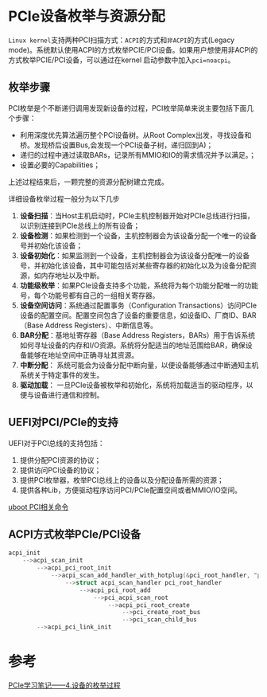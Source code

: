 # PCIe设备枚举与资源分配

`Linux kernel`支持两种PCI扫描方式：`ACPI`的方式和`非ACPI`的方式(Legacy mode)。系统默认使用ACPI的方式枚举PCIE/PCI设备。如果用户想使用非ACPI的方式枚举PCIE/PCI设备，可以通过在kernel 启动参数中加入`pci=noacpi`。

## 枚举步骤

PCI枚举是个不断递归调用发现新设备的过程，PCI枚举简单来说主要包括下面几个步骤：

* 利用深度优先算法遍历整个PCI设备树。从Root Complex出发，寻找设备和桥。发现桥后设置Bus,会发现一个PCI设备子树，递归回到A)；
* 递归的过程中通过读取BARs，记录所有MMIO和IO的需求情况并予以满足。；
* 设置必要的Capabilities；

上述过程结束后，一颗完整的资源分配树建立完成。

详细设备枚举过程一般分为以下几步

1. **设备扫描**：当Host主机启动时，PCIe主机控制器开始对PCIe总线进行扫描，以识别连接到PCIe总线上的所有设备；
2. **设备检测**：如果检测到一个设备，主机控制器会为该设备分配一个唯一的设备号并初始化该设备；
3. **设备初始化**：如果监测到一个设备，主机控制器会为该设备分配唯一的设备号，并初始化该设备，其中可能包括对某些寄存器的初始化以及为设备分配资源，如内存地址以及中断。
4. **功能级枚举**：如果PCIe设备支持多个功能，系统将为每个功能分配唯一的功能号，每个功能号都有自己的一组相关寄存器。
5. **设备空间访问**：系统通过配置事务（Configuration Transactions）访问PCIe设备的配置空间。配置空间包含了设备的重要信息，如设备ID、厂商ID、BAR（Base Address Registers）、中断信息等。
6. **BAR分配**：基地址寄存器（Base Address Registers，BARs）用于告诉系统如何寻址设备的内存和I/O资源。系统将分配适当的地址范围给BAR，确保设备能够在地址空间中正确寻址其资源。
7. **中断分配**： 系统可能会为设备分配中断向量，以便设备能够通过中断通知主机系统关于特定事件的发生。
8. **驱动加载**： 一旦PCIe设备被枚举和初始化，系统将加载适当的驱动程序，以便与设备进行通信和控制。

## UEFI对PCI/PCIe的支持

UEFI对于PCI总线的支持包括：

1. 提供分配PCI资源的协议；
2. 提供访问PCI设备的协议；
3. 提供PCI枚举器，枚举PCI总线上的设备以及分配设备所需的资源；
4. 提供各种Lib，方便驱动程序访问PCI/PCIe配置空间或者MMIO/IO空间。

[uboot PCI相关命令](../uboot/Uboot命令.md#pci命令)

## ACPI方式枚举PCIe/PCI设备



```c
acpi_init
	-->acpi_scan_init
	    -->acpi_pci_root_init
    		-->acpi_scan_add_handler_with_hotplug(&pci_root_handler, "pci_root");
				-->struct acpi_scan_handler pci_root_handler
                    -->acpi_pci_root_add
                    	-->pci_acpi_scan_root
                    		-->acpi_pci_root_create
                    			-->pci_create_root_bus
                    			-->pci_scan_child_bus
    	-->acpi_pci_link_init
```



# 参考

[PCIe学习笔记——4.设备的枚举过程](https://zhuanlan.zhihu.com/p/4993687465)
